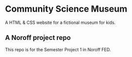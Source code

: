 # Community Science Museum

A HTML & CSS website for a fictional museum for kids.

## A Noroff project repo

This repo is for the Semester Project 1 in Noroff FED.
